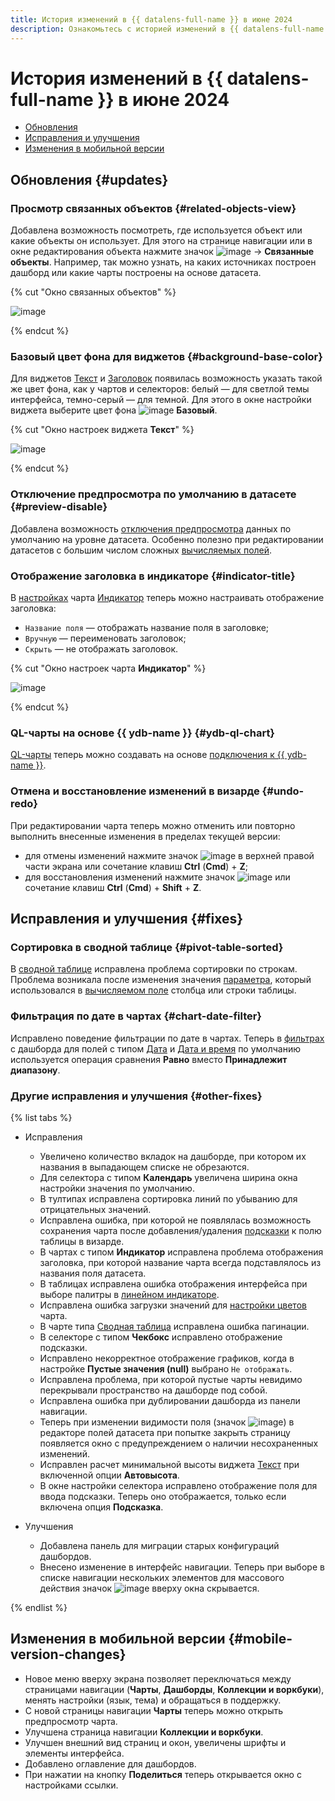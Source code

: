 ```yaml
---
title: История изменений в {{ datalens-full-name }} в июне 2024
description: Ознакомьтесь с историей изменений в {{ datalens-full-name }} за июнь 2024.
---
```


# История изменений в {{ datalens-full-name }} в июне 2024

* [Обновления](#updates)
* [Исправления и улучшения](#fixes)
* [Изменения в мобильной версии](#mobile-version-changes)

## Обновления {#updates}

### Просмотр связанных объектов {#related-objects-view}

Добавлена возможность посмотреть, где используется объект или какие объекты он использует. Для этого на странице навигации или в окне редактирования объекта нажмите значок ![image](../../_assets/console-icons/ellipsis.svg) → **Связанные объекты**. Например, так можно узнать, на каких источниках построен дашборд или какие чарты построены на основе датасета.

{% cut "Окно связанных объектов" %}

![image](../../_assets/datalens/release-notes/related-objects-view.png)

{% endcut %}

### Базовый цвет фона для виджетов {#background-base-color}

Для виджетов [Текст](../dashboard/widget.md#text) и [Заголовок](../dashboard/widget.md#title) появилась возможность указать такой же цвет фона, как у чартов и селекторов: белый — для светлой темы интерфейса, темно-серый — для темной. Для этого в окне настройки виджета выберите цвет фона ![image](../../_assets/console-icons/chart-column.svg) **Базовый**.

{% cut "Окно настроек виджета **Текст**" %}

![image](../../_assets/datalens/release-notes/background-base-color.png)

{% endcut %}

### Отключение предпросмотра по умолчанию в датасете {#preview-disable}

Добавлена возможность [отключения предпросмотра](../dataset/settings.md#preview-default) данных по умолчанию на уровне датасета. Особенно полезно при редактировании датасетов с большим числом сложных [вычисляемых полей](../concepts/calculations/index.md).

### Отображение заголовка в индикаторе {#indicator-title}

В [настройках](../concepts/chart/settings.md#common-settings) чарта [Индикатор](../visualization-ref/indicator-chart.md) теперь можно настраивать отображение заголовка:

* `Название поля` — отображать название поля в заголовке;
* `Вручную` — переименовать заголовок;
* `Скрыть` — не отображать заголовок.

{% cut "Окно настроек чарта **Индикатор**" %}

![image](../../_assets/datalens/release-notes/preview-disable.png)

{% endcut %}

### QL-чарты на основе {{ ydb-name }} {#ydb-ql-chart}

[QL-чарты](../concepts/chart/ql-charts.md) теперь можно создавать на основе [подключения к {{ ydb-name }}](../operations/connection/create-ydb.md).


### Отмена и восстановление изменений в визарде {#undo-redo}

При редактировании чарта теперь можно отменить или повторно выполнить внесенные изменения в пределах текущей версии:

* для отмены изменений нажмите значок ![image](../../_assets/console-icons/arrow-uturn-ccw-left.svg) в верхней правой части экрана или сочетание клавиш **Ctrl** (**Cmd**) + **Z**;
* для восстановления изменений нажмите значок ![image](../../_assets/console-icons/arrow-uturn-cw-right.svg) или сочетание клавиш **Ctrl** (**Cmd**) + **Shift** + **Z**.



## Исправления и улучшения {#fixes}

### Сортировка в сводной таблице {#pivot-table-sorted}

В [сводной таблице](../visualization-ref/pivot-table-chart.md) исправлена проблема сортировки по строкам. Проблема возникала после изменения значения [параметра](../concepts/parameters.md), который использовался в [вычисляемом поле](../concepts/calculations/index.md) столбца или строки таблицы.

### Фильтрация по дате в чартах {#chart-date-filter}

Исправлено поведение фильтрации по дате в чартах. Теперь в [фильтрах](../concepts/chart/settings.md#filter) с дашборда для полей с типом [Дата](../dataset/data-types.md#date) и [Дата и время](../dataset/data-types.md#datetime) по умолчанию используется операция сравнения **Равно** вместо **Принадлежит диапазону**.


### Другие исправления и улучшения {#other-fixes}

{% list tabs %}

- Исправления

  * Увеличено количество вкладок на дашборде, при котором их названия в выпадающем списке не обрезаются.
  * Для селектора с типом **Календарь** увеличена ширина окна настройки значения по умолчанию.
  * В тултипах исправлена сортировка линий по убыванию для отрицательных значений.
  * Исправлена ошибка, при которой не появлялась возможность сохранения чарта после добавления/удаления [подсказки](../visualization-ref/table-chart.md#hint-column) к полю таблицы в визарде.
  * В чартах с типом **Индикатор** исправлена проблема отображения заголовка, при которой название чарта всегда подставлялось из названия поля датасета.
  * В таблицах исправлена ошибка отображения интерфейса при выборе палитры в [линейном индикаторе](../visualization-ref/table-chart.md#add-linear-indicator).
  * Исправлена ошибка загрузки значений для [настройки цветов](../concepts/chart/settings.md#color-settings) чарта.
  * В чарте типа [Сводная таблица](../visualization-ref/pivot-table-chart.md) исправлена ошибка пагинации.
  * В селекторе с типом **Чекбокс** исправлено отображение подсказки.
  * Исправлено некорректное отображение графиков, когда в настройке **Пустые значения (null)** выбрано `Не отображать`.
  * Исправлена проблема, при которой пустые чарты невидимо перекрывали пространство на дашборде под собой.
  * Исправлена ошибка при дублировании дашборда из панели навигации.
  * Теперь при изменении видимости поля (значок ![image](../../_assets/console-icons/eye-slash.svg)) в редакторе полей датасета при попытке закрыть страницу появляется окно с предупреждением о наличии несохраненных изменений.
  * Исправлен расчет минимальной высоты виджета [Текст](../dashboard/widget.md#text) при включенной опции **Автовысота**.
  * В окне настройки селектора исправлено отображение поля для ввода подсказки. Теперь оно отображается, только если включена опция **Подсказка**.  

- Улучшения

  * Добавлена панель для миграции старых конфигураций дашбордов.
  * Внесено изменение в интерфейс навигации. Теперь при выборе в списке навигации нескольких элементов для массового действия значок ![image](../../_assets/console-icons/ellipsis.svg) вверху окна скрывается.

{% endlist %}


## Изменения в мобильной версии {#mobile-version-changes}

* Новое меню вверху экрана позволяет переключаться между страницами навигации (**Чарты**, **Дашборды**, **Коллекции и воркбуки**), менять настройки (язык, тема) и обращаться в поддержку.
* С новой страницы навигации **Чарты** теперь можно открыть предпросмотр чарта.
* Улучшена страница навигации **Коллекции и воркбуки**.
* Улучшен внешний вид страниц и окон, увеличены шрифты и элементы интерфейса.
* Добавлено оглавление для дашбордов.
* При нажатии на кнопку **Поделиться** теперь открывается окно с настройками ссылки.

